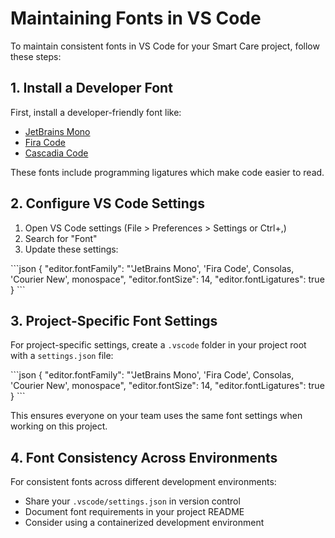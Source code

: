 # Maintaining Fonts in VS Code

To maintain consistent fonts in VS Code for your Smart Care project, follow these steps:

## 1. Install a Developer Font

First, install a developer-friendly font like:
- [JetBrains Mono](https://www.jetbrains.com/lp/mono/)
- [Fira Code](https://github.com/tonsky/FiraCode)
- [Cascadia Code](https://github.com/microsoft/cascadia-code)

These fonts include programming ligatures which make code easier to read.

## 2. Configure VS Code Settings

1. Open VS Code settings (File > Preferences > Settings or Ctrl+,)
2. Search for "Font"
3. Update these settings:

\`\`\`json
{
  "editor.fontFamily": "'JetBrains Mono', 'Fira Code', Consolas, 'Courier New', monospace",
  "editor.fontSize": 14,
  "editor.fontLigatures": true
}
\`\`\`

## 3. Project-Specific Font Settings

For project-specific settings, create a `.vscode` folder in your project root with a `settings.json` file:

\`\`\`json
{
  "editor.fontFamily": "'JetBrains Mono', 'Fira Code', Consolas, 'Courier New', monospace",
  "editor.fontSize": 14,
  "editor.fontLigatures": true
}
\`\`\`

This ensures everyone on your team uses the same font settings when working on this project.

## 4. Font Consistency Across Environments

For consistent fonts across different development environments:
- Share your `.vscode/settings.json` in version control
- Document font requirements in your project README
- Consider using a containerized development environment
